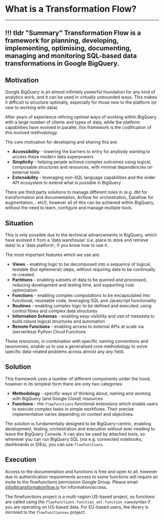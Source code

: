 # What is a Transformation Flow?
---
!!! tldr "Summary"
    Transformation Flow is a framework for planning, developing, implementing, optimising, documenting, managing and monitoring SQL-based data transformations in Google BigQuery.  
---


## Motivation
Google BigQuery is an almost infinitely powerful foundation for any kind of analytics work, and it can be used in virtually unbounded ways.  This makes it difficult to structure optimally, especially for those new to the platform (or new to working with data).  

After years of experience refining optimal ways of working within BigQuery with a large number of clients and types of data, while the platform capabilities have evolved in parallel, this framework is the codification of this evolved methodology.

The core motivation for developing and sharing this are:

- **Accessibility** - lowering the barriers to entry for anybody wanting to access these modern data superpowers
- **Simplicity** - helping people achieve complex outcomes using logical, composable structures and resources, with minimal dependencies on external tools
- **Extensibility** - leveraging non-SQL language capabilities and the wider API ecosystem to extend what is possible in BigQuery

There are third party solutions to manage different roles in (e.g. dbt for transformation and documentation, Airflow for orchestration, Dataflow for augmentation... etc!), however all of this can be achieved within BigQuery, without the need to learn, configure and manage multiple tools. 

## Situation
This is only possible due to the technical advancements in BigQuery, which have evolved it from a 'data warehouse' (i.e. place to store and retrieve data) to a 'data platform', if you know how to use it.

The most important features which we use are:
- **Views** - enabling logic to be decomposed into a sequence of logical, testable (but ephemeral) steps, without requiring data to be continually re-created.
- **Partitions** - enabling subsets of data to be queried and processed, reducing development and testing time, and supporting cost optimization  
- **Functions** - enabling complex computations to be encapsulated into functional, reuseable code, leveraging SQL and Javascript functionality
- **Routines** - enabling complex logic to be defined and executed, using control flows and complex data structures
- **Information Schemas** - enabling easy visibility and use of metadata to build robust logical structures and automation 
- **Remote Functions** - enabling access to external APIs at scale via (serverless) Python Cloud Functions  

These resources, in combination with specific naming conventions and taxonomies, enable us to use a generalised core methodology to solve specific data-related problems across almost any any field. 

## Solution
This framework uses a number of different components under the hood, however in its simplest form there are only two categories:

- **Methodology** - specific ways of thinking about, naming and working with BigQuery (and Google Cloud) resources 
- **Functions** - the `flowfunctions` functional extensions which enable users to execute complex tasks in simple workflows.  Their precise implementation varies depending on context and objectives.

The solution is fundamentally designed to be BigQuery-centric, enabling development, testing, orchestration and execution without ever needing to leave the BigQuery Console. It can also be used by attached tools, so wherever you can run BigQuery SQL (via e.g. connected notebooks, dashboards or IDEs), you can use `flowfunctions`.

## Execution
Access to the documentation and functions is free and open to all, however due to authentication requirements access to some functions will require an invite to the flowfunctions permission Google Group.  Please email info@transformationflow.io for information/access.

The flowfunctions project is a multi-region US-based project, so functions are called using the `flowfunctions.function_set.function_name`syntax if you are operating on US-based data.  For EU-based users, the library is mirrored to the `flowfunctionseu` project.





